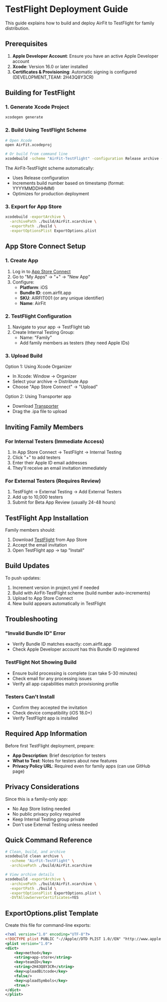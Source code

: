 # TestFlight Deployment Guide

This guide explains how to build and deploy AirFit to TestFlight for family distribution.

## Prerequisites

1. **Apple Developer Account**: Ensure you have an active Apple Developer account
2. **Xcode**: Version 16.0 or later installed
3. **Certificates & Provisioning**: Automatic signing is configured (DEVELOPMENT_TEAM: 2H43Q8Y3CR)

## Building for TestFlight

### 1. Generate Xcode Project
```bash
xcodegen generate
```

### 2. Build Using TestFlight Scheme
```bash
# Open Xcode
open AirFit.xcodeproj

# Or build from command line
xcodebuild -scheme "AirFit-TestFlight" -configuration Release archive -archivePath ./build/AirFit.xcarchive
```

The AirFit-TestFlight scheme automatically:
- Uses Release configuration
- Increments build number based on timestamp (format: YYYYMMDDHHMM)
- Optimizes for production deployment

### 3. Export for App Store
```bash
xcodebuild -exportArchive \
  -archivePath ./build/AirFit.xcarchive \
  -exportPath ./build \
  -exportOptionsPlist ExportOptions.plist
```

## App Store Connect Setup

### 1. Create App
1. Log in to [App Store Connect](https://appstoreconnect.apple.com)
2. Go to "My Apps" → "+" → "New App"
3. Configure:
   - **Platform**: iOS
   - **Bundle ID**: com.airfit.app
   - **SKU**: AIRFIT001 (or any unique identifier)
   - **Name**: AirFit

### 2. TestFlight Configuration
1. Navigate to your app → TestFlight tab
2. Create Internal Testing Group:
   - Name: "Family"
   - Add family members as testers (they need Apple IDs)

### 3. Upload Build
Option 1: Using Xcode Organizer
- In Xcode: Window → Organizer
- Select your archive → Distribute App
- Choose "App Store Connect" → "Upload"

Option 2: Using Transporter app
- Download [Transporter](https://apps.apple.com/app/transporter/id1450874784)
- Drag the .ipa file to upload

## Inviting Family Members

### For Internal Testers (Immediate Access)
1. In App Store Connect → TestFlight → Internal Testing
2. Click "+" to add testers
3. Enter their Apple ID email addresses
4. They'll receive an email invitation immediately

### For External Testers (Requires Review)
1. TestFlight → External Testing → Add External Testers
2. Add up to 10,000 testers
3. Submit for Beta App Review (usually 24-48 hours)

## TestFlight App Installation

Family members should:
1. Download [TestFlight](https://apps.apple.com/app/testflight/id899247664) from App Store
2. Accept the email invitation
3. Open TestFlight app → tap "Install"

## Build Updates

To push updates:
1. Increment version in project.yml if needed
2. Build with AirFit-TestFlight scheme (build number auto-increments)
3. Upload to App Store Connect
4. New build appears automatically in TestFlight

## Troubleshooting

### "Invalid Bundle ID" Error
- Verify Bundle ID matches exactly: com.airfit.app
- Check Apple Developer account has this Bundle ID registered

### TestFlight Not Showing Build
- Ensure build processing is complete (can take 5-30 minutes)
- Check email for any processing issues
- Verify all app capabilities match provisioning profile

### Testers Can't Install
- Confirm they accepted the invitation
- Check device compatibility (iOS 18.0+)
- Verify TestFlight app is installed

## Required App Information

Before first TestFlight deployment, prepare:
- **App Description**: Brief description for testers
- **What to Test**: Notes for testers about new features
- **Privacy Policy URL**: Required even for family apps (can use GitHub page)

## Privacy Considerations

Since this is a family-only app:
- No App Store listing needed
- No public privacy policy required
- Keep Internal Testing group private
- Don't use External Testing unless needed

## Quick Command Reference

```bash
# Clean, build, and archive
xcodebuild clean archive \
  -scheme "AirFit-TestFlight" \
  -archivePath ./build/AirFit.xcarchive

# View archive details
xcodebuild -exportArchive \
  -archivePath ./build/AirFit.xcarchive \
  -exportPath ./build \
  -exportOptionsPlist ExportOptions.plist \
  -DVTAllowServerCertificates=YES
```

## ExportOptions.plist Template

Create this file for command-line exports:

```xml
<?xml version="1.0" encoding="UTF-8"?>
<!DOCTYPE plist PUBLIC "-//Apple//DTD PLIST 1.0//EN" "http://www.apple.com/DTDs/PropertyList-1.0.dtd">
<plist version="1.0">
<dict>
    <key>method</key>
    <string>app-store</string>
    <key>teamID</key>
    <string>2H43Q8Y3CR</string>
    <key>uploadBitcode</key>
    <false/>
    <key>uploadSymbols</key>
    <true/>
</dict>
</plist>
```
